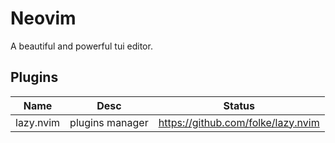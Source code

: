 # Neovim

A beautiful and powerful tui editor.

## Plugins

| Name      | Desc            | Status                               |
| --------- | --------------- | ------------------------------------ |
| lazy.nvim | plugins manager | <https://github.com/folke/lazy.nvim> |
